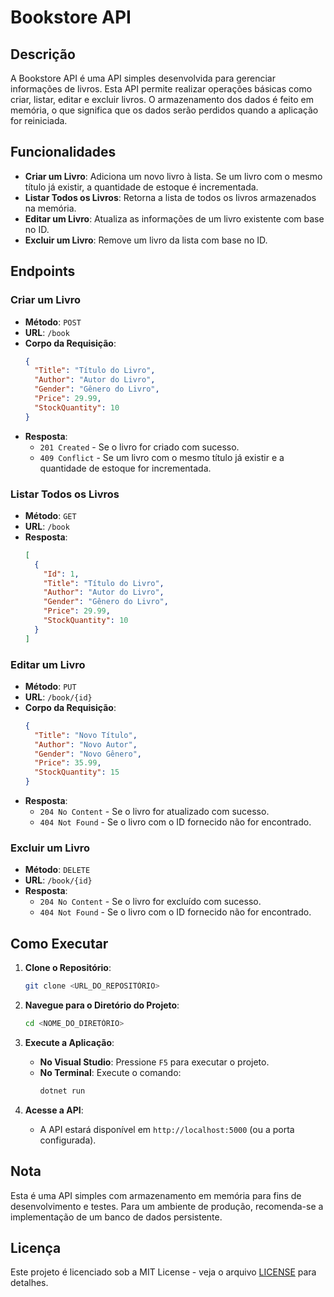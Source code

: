 # Bookstore API

## Descrição

A Bookstore API é uma API simples desenvolvida para gerenciar informações de livros. Esta API permite realizar operações básicas como criar, listar, editar e excluir livros. O armazenamento dos dados é feito em memória, o que significa que os dados serão perdidos quando a aplicação for reiniciada. 

## Funcionalidades

- **Criar um Livro**: Adiciona um novo livro à lista. Se um livro com o mesmo título já existir, a quantidade de estoque é incrementada.
- **Listar Todos os Livros**: Retorna a lista de todos os livros armazenados na memória.
- **Editar um Livro**: Atualiza as informações de um livro existente com base no ID.
- **Excluir um Livro**: Remove um livro da lista com base no ID.

## Endpoints

### Criar um Livro

- **Método**: `POST`
- **URL**: `/book`
- **Corpo da Requisição**:
    ```json
    {
      "Title": "Título do Livro",
      "Author": "Autor do Livro",
      "Gender": "Gênero do Livro",
      "Price": 29.99,
      "StockQuantity": 10
    }
    ```
- **Resposta**:
    - `201 Created` - Se o livro for criado com sucesso.
    - `409 Conflict` - Se um livro com o mesmo título já existir e a quantidade de estoque for incrementada.

### Listar Todos os Livros

- **Método**: `GET`
- **URL**: `/book`
- **Resposta**:
    ```json
    [
      {
        "Id": 1,
        "Title": "Título do Livro",
        "Author": "Autor do Livro",
        "Gender": "Gênero do Livro",
        "Price": 29.99,
        "StockQuantity": 10
      }
    ]
    ```

### Editar um Livro

- **Método**: `PUT`
- **URL**: `/book/{id}`
- **Corpo da Requisição**:
    ```json
    {
      "Title": "Novo Título",
      "Author": "Novo Autor",
      "Gender": "Novo Gênero",
      "Price": 35.99,
      "StockQuantity": 15
    }
    ```
- **Resposta**:
    - `204 No Content` - Se o livro for atualizado com sucesso.
    - `404 Not Found` - Se o livro com o ID fornecido não for encontrado.

### Excluir um Livro

- **Método**: `DELETE`
- **URL**: `/book/{id}`
- **Resposta**:
    - `204 No Content` - Se o livro for excluído com sucesso.
    - `404 Not Found` - Se o livro com o ID fornecido não for encontrado.

## Como Executar

1. **Clone o Repositório**:
    ```bash
    git clone <URL_DO_REPOSITÓRIO>
    ```

2. **Navegue para o Diretório do Projeto**:
    ```bash
    cd <NOME_DO_DIRETÓRIO>
    ```

3. **Execute a Aplicação**:
    - **No Visual Studio**: Pressione `F5` para executar o projeto.
    - **No Terminal**: Execute o comando:
        ```bash
        dotnet run
        ```

4. **Acesse a API**:
    - A API estará disponível em `http://localhost:5000` (ou a porta configurada).

## Nota

Esta é uma API simples com armazenamento em memória para fins de desenvolvimento e testes. Para um ambiente de produção, recomenda-se a implementação de um banco de dados persistente.

## Licença

Este projeto é licenciado sob a MIT License - veja o arquivo [LICENSE](LICENSE) para detalhes.

